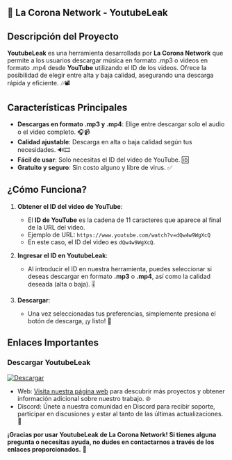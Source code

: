## 🎵 **La Corona Network - YoutubeLeak**

## **Descripción del Proyecto**

**YoutubeLeak** es una herramienta desarrollada por **La Corona Network** que permite a los usuarios descargar música en formato .mp3 o videos en formato .mp4 desde **YouTube** utilizando el ID de los videos. Ofrece la posibilidad de elegir entre alta y baja calidad, asegurando una descarga rápida y eficiente. 🎶📽️

## **Características Principales**

- **Descargas en formato .mp3 y .mp4**: Elige entre descargar solo el audio o el video completo. 🎧📹
- **Calidad ajustable**: Descarga en alta o baja calidad según tus necesidades. 🔊🎞️
- **Fácil de usar**: Solo necesitas el ID del video de YouTube. 🆔
- **Gratuito y seguro**: Sin costo alguno y libre de virus. ✅

## **¿Cómo Funciona?**

1. **Obtener el ID del video de YouTube**:
   - El **ID de YouTube** es la cadena de 11 caracteres que aparece al final de la URL del video.
   - Ejemplo de URL: `https://www.youtube.com/watch?v=dQw4w9WgXcQ`
   - En este caso, el ID del video es `dQw4w9WgXcQ`.

2. **Ingresar el ID en YoutubeLeak**:
   - Al introducir el ID en nuestra herramienta, puedes seleccionar si deseas descargar en formato **.mp3** o **.mp4**, así como la calidad deseada (alta o baja). 🎚️

3. **Descargar**:
   - Una vez seleccionadas tus preferencias, simplemente presiona el botón de descarga, ¡y listo! 🎉

## **Enlaces Importantes**

### **Descargar YoutubeLeak**  
[![Descargar](https://via.placeholder.com/200x50.png?text=Descargar)](https://download1322.mediafire.com/gdz7ytkp9fxgxB-DxAOiZvr6lhXPqm3Uq-fc1Ag8XhMC8tRkTBcAr_OKJQFcRgb8jzX5BxJAT3RsvVDOfd6FmOhluMG3uRlyL-I9mqQkJlGOxYCJ2z_-jmL-n4ejcJ1vx8RwAGtaNmYw13PMDbsgAfg-Cc5hagkACNrcS_zARNHopQ/fklcdv9vi0i4ezf/YTBL.rar)  

- Web: [Visita nuestra página web](https://lacoronanetwork.com) para descubrir más proyectos y obtener información adicional sobre nuestro trabajo. 🌐
- Discord: Únete a nuestra comunidad en Discord para recibir soporte, participar en discusiones y estar al tanto de las últimas actualizaciones. 💬

**¡Gracias por usar YoutubeLeak de La Corona Network! Si tienes alguna pregunta o necesitas ayuda, no dudes en contactarnos a través de los enlaces proporcionados.** 🙌
